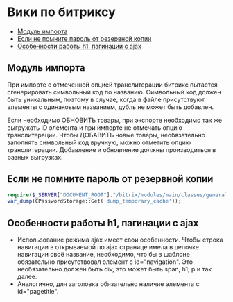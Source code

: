 # Вики по битриксу

- [Модуль импорта](#Модуль_импорта)
- [Если не помните пароль от резервной копии](#Если-не-помните-пароль-от-резервной-копии)
- [Особенности работы h1, пагинации с ajax ](#Особенности-работы-h1-пагинации-с-ajax)

## Модуль импорта
При импорте с отмеченной опцией транслитерации битрикс пытается сгенерировать символьный код по названию. Символьный код должен быть уникальным, поэтому в случае, когда в файле присутствуют элементы с одинаковым названием, дубль не может быть добавлен.

Если необходимо ОБНОВИТЬ товары, при экспорте необходимо так же выгружать ID элемента и при импорте не отмечать опцию транслитерации.
Чтобы ДОБАВИТЬ новые товары, необязательно заполнять символьный код вручную, можно отметить опцию транслитерации.
Добавление и обновление должны производиться в разных выгрузках.

## Если не помните пароль от резервной копии
```php
require($_SERVER["DOCUMENT_ROOT"]."/bitrix/modules/main/classes/general/backup.php");
var_dump(CPasswordStorage::Get('dump_temporary_cache'));
```

## Особенности работы h1, пагинации с ajax 
- Использование режима ajax имеет свои особенности. Чтобы строка навигации в открываемой по ajax странице имела в цепочке навигации своё название, необходимо, что бы в шаблоне обязательно присутствовал элемент с id="navigation". Это необязательно должен быть div, это может быть span, h1, p и так далее.
- Аналогично, для заголовка обязательно наличие элемента с id="pagetitle".
